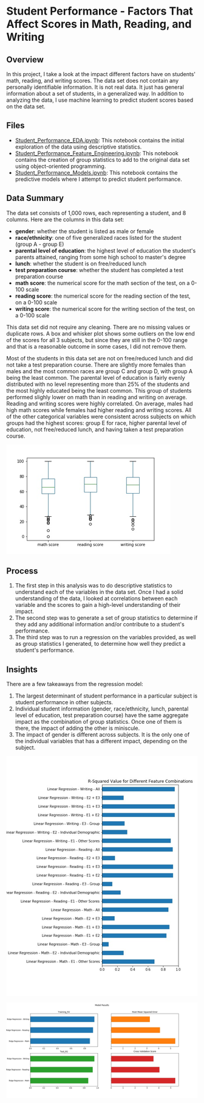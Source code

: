 # Student Performance - Factors That Affect Scores in Math, Reading, and Writing

## Overview
In this project, I take a look at the impact different factors have on students' math, reading, and writing scores.  The data set does not contain any personally identifiable information.  It is not real data.  It just has general information about a set of students, in a generalized way.  In addition to analyzing the data, I use machine learning to predict student scores based on the data set.

## Files
- [Student_Performance_EDA.ipynb](https://github.com/albert-ntiri/student_performance/blob/main/Student_Performance_EDA.ipynb): This notebook contains the initial exploration of the data using descriptive statistics.
- [Student_Performance_Feature_Engineering.ipynb](https://github.com/albert-ntiri/student_performance/blob/main/Student_Performance_Feature_Engineering.ipynb): This notebook contains the creation of group statistics to add to the original data set using object-oriented programming.
- [Student_Performance_Models.ipynb](https://github.com/albert-ntiri/student_performance/blob/main/Student_Performance_Models.ipynb): This notebook contains the predictive models where I attempt to predict student performance.

## Data Summary
The data set consists of 1,000 rows, each representing a student, and 8 columns.  Here are the columns in this data set:
- **gender**: whether the student is listed as male or female
- **race/ethnicity**: one of five generalized races listed for the student (group A - group E)
- **parental level of education**: the highest level of education the student's parents attained, ranging from some high school to master's degree
- **lunch**: whether the student is on free/reduced lunch
- **test preparation course**: whether the student has completed a test preparation course
- **math score**: the numerical score for the math section of the test, on a 0-100 scale
- **reading score**: the numerical score for the reading section of the test, on a 0-100 scale
- **writing score**: the numerical score for the writing section of the test, on a 0-100 scale

This data set did not require any cleaning.  There are no missing values or duplicate rows.  A box and whisker plot shows some outliers on the low end of the scores for all 3 subjects, but since they are still in the 0-100 range and that is a reasonable outcome in some cases, I did not remove them.

Most of the students in this data set are not on free/reduced lunch and did not take a test preparation course.  There are slightly more females than males and the most common races are group C and group D, with group A being the least common.  The parental level of education is fairly evenly distributed with no level representing more than 25% of the students and the most highly educated being the least common.  This group of students performed slighly lower on math than in reading and writing on average.  Reading and writing scores were highly correlated.  On average, males had high math scores while females had higher reading and writing scores.  All of the other categorical variables were consistent across subjects on which groups had the highest scores: group E for race, higher parental level of education, not free/reduced lunch, and having taken a test preparation course.

![](charts/score_distributions.jpg)

## Process
1. The first step in this analysis was to do descriptive statistics to understand each of the variables in the data set.  Once I had a solid understanding of the data, I looked at correlations between each variable and the scores to gain a high-level understanding of their impact.
2. The second step was to generate a set of group statistics to determine if they add any additional information and/or contribute to a student's performance.
3. The third step was to run a regression on the variables provided, as well as group statistics I generated, to determine how well they predict a student's performance.

## Insights
There are a few takeaways from the regression model:
1. The largest determinant of student performance in a particular subject is student performance in other subjects.
2. Individual student information (gender, race/ethnicity, lunch, parental level of education, test preparation course) have the same aggregate impact as the combination of group statistics.  Once one of them is there, the impact of adding the other is miniscule.
3. The impact of gender is different across subjects.  It is the only one of the individual variables that has a different impact, depending on the subject.

![](charts/feature_comparison.jpg)

![](charts/final_model_results.jpg)
